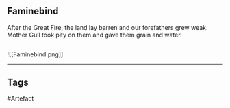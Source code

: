 ## Faminebind
After the Great Fire, the land lay barren
and our forefathers grew weak.
Mother Gull took pity on them
and gave them grain and water.
## 
![[Faminebind.png]]

---
## Tags
#Artefact